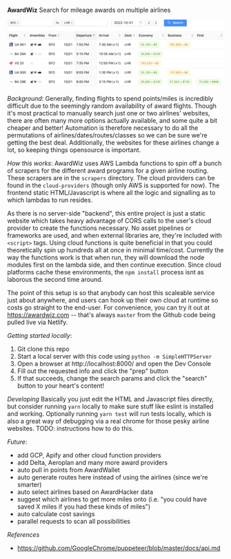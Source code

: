 **AwardWiz**
  Search for mileage awards on multiple airlines

![Screenshot](https://raw.githubusercontent.com/lg/awardwiz/master/screenshot.png)

*Background*:
  Generally, finding flights to spend points/miles is incredibly difficult due to the seemingly random availability of award flights. Though it's most practical to manually search just one or two airlines' websites, there are often many more options actually available, and some quite a bit cheaper and better! Automation is therefore necessary to do all the permutations of airlines/dates/routes/classes so we can be sure we're getting the best deal. Additionally, the websites for these airlines change a lot, so keeping things opensource is important.

*How this works*:
  AwardWiz uses AWS Lambda functions to spin off a bunch of scrapers for the different award programs for a given airline routing. These scrapers are in the `scrapers` directory. The cloud providers can be found in the `cloud-providers` (though only AWS is supported for now). The frontend static HTML/Javascript is where all the logic and signalling as to which lambdas to run resides.

  As there is no server-side "backend", this entire project is just a static website which takes heavy advantage of CORS calls to the user's cloud provider to create the functions necessary. No asset pipelines or frameworks are used, and when external libraries are, they're included with `<script>` tags. Using cloud functions is quite beneficial in that you could theoretically spin up hundreds all at once in minimal time/cost. Currently the way the functions work is that when run, they will download the node modules first on the lambda side, and then continue execution. Since cloud platforms cache these environments, the `npm install` process isnt as laborous the second time around.

  The point of this setup is so that anybody can host this scaleable service just about anywhere, and users can hook up their own cloud at runtime so costs go straight to the end-user. For convenience, you can try it out at https://awardwiz.com -- that's always `master` from the Github code being pulled live via Netlify.

*Getting started locally*:
  1. Git clone this repo
  2. Start a local server with this code using `python -m SimpleHTTPServer`
  3. Open a browser at http://localhost:8000/ and open the Dev Console
  4. Fill out the requested info and click the "prep" button
  5. If that succeeds, change the search params and click the "search" button to your heart's content!

*Developing*
  Basically you just edit the HTML and Javascript files directly, but consider running `yarn` locally to make sure stuff like eslint is installed and working. Optionally running `yarn test` will run tests locally, which is also a great way of debugging via a real chrome for those pesky airline websites. TODO: instructions how to do this.

*Future*:
  - add GCP, Apify and other cloud function providers
  - add Delta, Aeroplan and many more award providers
  - auto pull in points from AwardWallet
  - auto generate routes here instead of using the airlines (since we're smarter)
  - auto select airlines based on AwardHacker data
  - suggest which airlines to get more miles onto (i.e. "you could have saved X miles if you had these kinds of miles")
  - auto calculate cost savings
  - parallel requests to scan all possibilities

*References*
  - https://github.com/GoogleChrome/puppeteer/blob/master/docs/api.md
